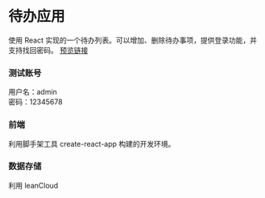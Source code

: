 # 待办应用

使用 React 实现的一个待办列表。可以增加、删除待办事项，提供登录功能，并支持找回密码。 
[预览链接](https://xmxshr.github.io/todolist-react/build/index.html)

### 测试账号
用户名：admin  
密码：12345678

### 前端
利用脚手架工具 create-react-app 构建的开发环境。  

### 数据存储
利用 leanCloud


